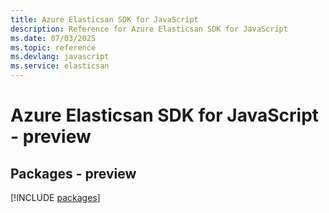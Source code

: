 ```yaml
---
title: Azure Elasticsan SDK for JavaScript
description: Reference for Azure Elasticsan SDK for JavaScript
ms.date: 07/03/2025
ms.topic: reference
ms.devlang: javascript
ms.service: elasticsan
---
```

# Azure Elasticsan SDK for JavaScript - preview
## Packages - preview
[!INCLUDE [packages](elasticsan-index.md)]